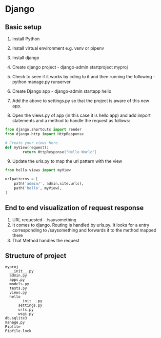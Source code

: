 
# Django

## Basic setup

1. Install Python

2. Install virtual environment e.g. venv or pipenv

3. Install django

4. Create django project - django-admin startproject myproj

5. Check to seee if it works by cding to it and then running the following - python manage.py runserver

6. Create Django app - django-admin startapp hello

7. Add the above to settings.py so that the project is aware of this new app.

8. Open the views.py of app (in this case it is hello app) and add import statements and a method to handle the request as follows:

``` python
from django.shortcuts import render
from django.http import HttpResponse

# Create your views here.
def myView(request):
        return HttpResponse("Hello World")
```

9. Update the urls.py to map the url pattern with the view

``` python
from hello.views import myView

urlpatterns = [
    path('admin/', admin.site.urls),
    path('hello', myView),
]
```

## End to end visualization of request response

1. URL requested - /saysomething
2. It comes to django. Routing is handled by urls.py. It looks for a entry corresponding to /saysomething and forwards it to the method mapped there
3. That Method handles the request

## Structure of project

```
myproj
  __init__.py
  admin.py
  apps.py
  models.py
  tests.py
  views.py
  hello
      __init__.py
      settings.py
      urls.py
      wsgi.py
db.sqlite3
manage.py
Pipfile
Pipfile.lock
```
